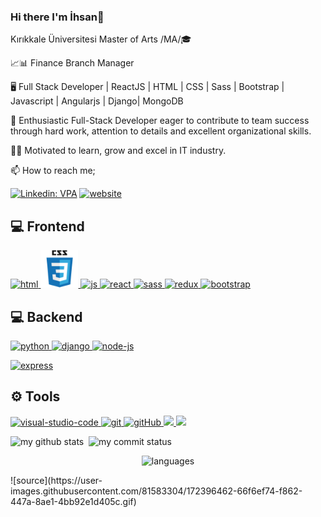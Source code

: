 ### Hi there I'm İhsan👋

Kırıkkale Üniversitesi Master of Arts /MA/🎓 

📈📊 Finance Branch Manager

🖥 Full Stack Developer | ReactJS | HTML | CSS | Sass | Bootstrap | Javascript | Angularjs | Django| MongoDB

👯 Enthusiastic Full-Stack Developer eager to contribute to team success through hard work, attention to details and excellent organizational skills.

👨‍💻 Motivated to learn, grow and excel in IT industry.

📫 How to reach me;


[![Linkedin: VPA](https://img.shields.io/badge/linkedin-%230077B5.svg?&style=for-the-badge&logo=linkedin&logoColor=white)](https://www.linkedin.com/in/ihsan-cetinn/)
[![website](https://img.shields.io/badge/gmail-f1f2f6.svg?&style=for-the-badge&logo=gmail&logoColor=red)](mailto:ihsancetin92@gmail.com)



## 💻 Frontend

<a href="#" target="_blank"> <img src="https://icons-for-free.com/iconfiles/png/512/icon++html+icon-1320194800994962643.png" alt="html" height="60"/> </a>
<a href="#" target="_blank"> <img src="https://raw.githubusercontent.com/github/explore/6c6508f34230f0ac0d49e847a326429eefbfc030/topics/css/css.png" alt="css" height="60"/> </a>
<a href="#" target="_blank"> <img src="https://cdn.icon-icons.com/icons2/2108/PNG/512/javascript_icon_130900.png" alt="js" height="60"/> </a>
<a href="#" target="_blank"> <img src="https://cdn.icon-icons.com/icons2/2415/PNG/512/react_original_wordmark_logo_icon_146375.png" alt="react" width="60"/> </a>
<a href="#" target="_blank"> <img src="https://cdn.worldvectorlogo.com/logos/sass-1.svg" alt="sass" height="50"/> </a>
<a href="#" target="_blank"> <img src="https://upload.wikimedia.org/wikipedia/commons/4/49/Redux.png" alt="redux" height="60"/> </a>
<a href="#" target="_blank"> <img src="https://cdn.icon-icons.com/icons2/2415/PNG/512/bootstrap_plain_wordmark_logo_icon_146620.png" alt="bootstrap" height="60"/> </a>

<!-- <a href="#" target="_blank"> <img src="https://www.pngkit.com/png/detail/373-3738691_react-native-svg-transformer-allows-you-import-svg.png" alt="react-native" width="55"/> </a> -->
<!-- <a href="#" target="_blank"> <img src="https://material-ui.com/static/logo_raw.svg" alt="material-ui" height="55"/> </a>
<a href="#" target="_blank"> <img src="https://react.semantic-ui.com/logo.png" alt="semantic-ui" height="60"/> </a> -->

## 💻 Backend

<a href="#" target="_blank"> <img src="https://www.python.org/static/img/python-logo.png" alt="python" width="150"/> </a>
<a href="#" target="_blank"> <img src="https://www.djangoproject.com/m/img/logos/django-logo-negative.png" alt="django" height="50"/> </a>
<a href="#" target="_blank"> <img src="https://cdn.icon-icons.com/icons2/2415/PNG/512/nodejs_original_logo_icon_146411.png" alt="node-js" height="50"/> </a>

<a href="#" target="_blank"> <img src="https://cdn.buttercms.com/4XpulFfySpWyYTXuaVL2" alt="express" height="50" /> </a>

## ⚙ Tools

<a href="#" target="_blank"> <img src="https://img.icons8.com/color/452/visual-studio-code-2019.png" alt="visual-studio-code" height="50"/> </a>
<a href="#" target="_blank"> <img src="https://www.vectorlogo.zone/logos/git-scm/git-scm-icon.svg" alt="git" height="50"/> </a>
<a href="#" target="_blank"> <img src="https://logoeps.com/wp-content/uploads/2014/02/25231-github-cat-in-a-circle-icon-vector-icon-vector-eps.png" alt="gitHub" height="50" color="white"/> </a>
<a href="#" target="_blank"> <img src="https://img.shields.io/badge/jira-1e90ff.svg?&style=for-the-badge&logo=jira&logoColor=white" height="35"/> </a>
<a href="#" target="_blank"> <img src="https://upload.wikimedia.org/wikipedia/commons/thumb/b/b9/Slack_Technologies_Logo.svg/1280px-Slack_Technologies_Logo.svg.png" height="30"/> </a>

</p>
<p align="left">
<img src="https://github-readme-stats.vercel.app/api?username=ihsancetinn&theme=buefy " alt="my github stats" width="49%"/>&nbsp;
<img src="https://github-readme-streak-stats.herokuapp.com/?user=ihsancetinn&theme=buefy&" alt="my commit status" width="49%" /> </p>
<p align="center"> <img src="https://github-readme-stats.vercel.app/api/top-langs/?username=ihsancetinn&theme=buefy &layout=compact" alt="languages" width="49%" > 
 </p>
![source](https://user-images.githubusercontent.com/81583304/172396462-66f6ef74-f862-447a-8ae1-4bb92e1d405c.gif)
